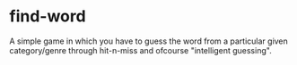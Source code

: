 # find-word
A simple game in which you have to guess the word from a particular given category/genre through hit-n-miss and ofcourse "intelligent guessing".
